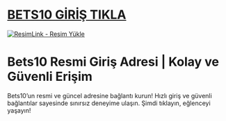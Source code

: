 #  <a href="https://1282bets1o.com/">BETS10 GİRİŞ TIKLA</a>
<meta charset="UTF-8">
    <meta name="viewport" content="width=device-width, initial-scale=1.0">
</head>
<body>

<a href="https://1282bets1o.com/" title="ResimLink - Resim Yükle"><img src="https://r.resimlink.com/QaFm9Ji7cNL.png" title="ResimLink - Resim Yükle" alt="ResimLink - Resim Yükle"></a>
</a>

# Bets10 Resmi Giriş Adresi | Kolay ve Güvenli Erişim
Bets10’un resmi ve güncel adresine bağlantı kurun! Hızlı giriş ve güvenli bağlantılar sayesinde sınırsız deneyime ulaşın. Şimdi tıklayın, eğlenceyi yaşayın!
